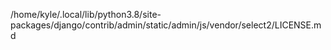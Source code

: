 /home/kyle/.local/lib/python3.8/site-packages/django/contrib/admin/static/admin/js/vendor/select2/LICENSE.md